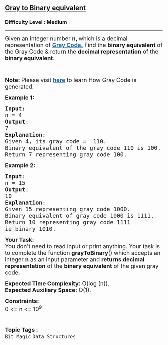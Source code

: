 <h2><a href="https://www.geeksforgeeks.org/problems/gray-to-binary-equivalent-1587115620/1">Gray to Binary equivalent</a></h2><h3>Difficulty Level : Medium</h3><hr><div class="problems_problem_content__Xm_eO"><p><span style="font-size: 18px;">Given an integer number <strong>n, </strong>which is a decimal representation of <span style="text-decoration: underline; color: #236fa1;"><a style="color: #236fa1; text-decoration: underline;" href="https://www.geeksforgeeks.org/what-is-gray-code/" target="_blank" rel="noopener" previewlistener="true"><strong>Gray Code.</strong></a></span> Find the <strong>binary equivalent</strong> of the Gray Code &amp; return the <strong>decimal representation</strong> of the <strong>binary equivalent</strong>.</span></p>
<p><span style="font-size: 18px;"><img src="https://media.geeksforgeeks.org/img-practice/ScreenShot2021-08-27at10-1630039200.png" alt="">&nbsp;</span></p>
<p><strong><span style="font-size: 18px;">Note:&nbsp;</span></strong><span style="font-size: 18px;">Please visit <span style="text-decoration: underline;"><span style="color: #236fa1; text-decoration: underline;"><strong><a style="color: #236fa1; text-decoration: underline;" href="https://docs.google.com/document/d/1JvuMcN8XXUP_bOiZmVvbNskWu4K2ieA0aoCJWAEexEM/edit?usp=sharing" target="_blank" rel="noopener" previewlistener="true">here</a></strong></span></span> to learn How Gray Code is generated.</span></p>
<p><span style="font-size: 18px;"><strong>Example 1:</strong></span></p>
<pre><span style="font-size: 18px;"><strong>Input: <br></strong>n = 4
<strong>Output</strong>: <br>7
<strong>Explanation</strong>:
Given 4, its gray code =  110.
Binary equivalent of the gray code 110 is 100.
Return 7 representing gray code 100.
</span></pre>
<p><span style="font-size: 18px;"><strong>Example 2:</strong></span></p>
<pre><span style="font-size: 18px;"><strong>Input</strong>: <br>n = 15
<strong>Output</strong>: <br>10
<strong>Explanation</strong>:
Given 15 representing gray code 1000.
Binary equivalent of gray code 1000 is 1111.
Return 10 representing gray code 1111 
ie binary 1010.</span></pre>
<p><span style="font-size: 18px;"><strong>Your Task:&nbsp;</strong><br>You don't need to read input or print anything.&nbsp;Your task is to complete the function&nbsp;<strong>grayToBinary</strong>() which accepts an integer&nbsp;<strong>n</strong>&nbsp;as an input parameter and&nbsp;<strong>returns decimal representation</strong> of the <strong>binary equivalent</strong> of the given gray code. </span></p>
<p><span style="font-size: 18px;"><strong>Expected Time Complexity:</strong> O(log (n)).<br><strong>Expected Auxiliary Space:</strong> O(1).</span></p>
<p><span style="font-size: 18px;"><strong>Constraints:</strong><br>0 &lt;= n &lt;= 10<sup>9</sup></span></p></div><br><p><span style=font-size:18px><strong>Topic Tags : </strong><br><code>Bit Magic</code>&nbsp;<code>Data Structures</code>&nbsp;